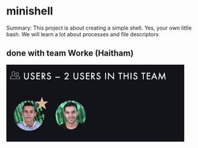 # minishell

Summary:
This project is about creating a simple shell.
Yes, your own little bash.
We will learn a lot about processes and file descriptors

## done with team Worke (Haitham)

<p>
	<img src="https://raw.githubusercontent.com/Mustapha-Nawawi-T/minishell/main/screen_shoot.png" alt="screen_shoot">
</p>